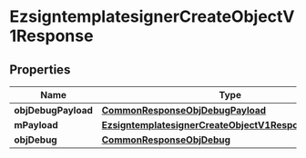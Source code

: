 
# EzsigntemplatesignerCreateObjectV1Response

## Properties
Name | Type | Description | Notes
------------ | ------------- | ------------- | -------------
**objDebugPayload** | [**CommonResponseObjDebugPayload**](CommonResponseObjDebugPayload.md) |  | 
**mPayload** | [**EzsigntemplatesignerCreateObjectV1ResponseMPayload**](EzsigntemplatesignerCreateObjectV1ResponseMPayload.md) |  | 
**objDebug** | [**CommonResponseObjDebug**](CommonResponseObjDebug.md) |  |  [optional]



